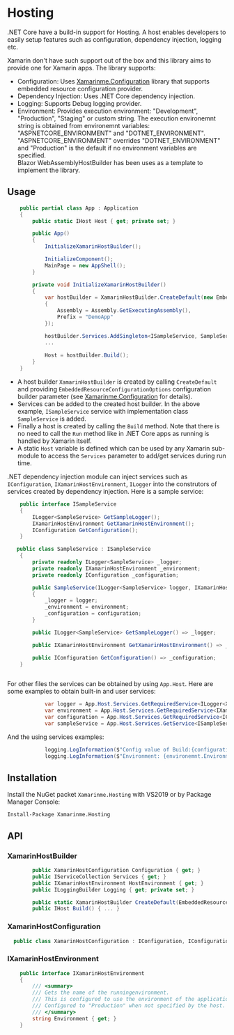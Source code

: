# Hosting
.NET Core have a build-in support for Hosting. A host enables developers to easily setup features such as configuration, dependency injection, logging etc. 

Xamarin don't have such support out of the box and this library aims to provide one for Xamarin apps. The library supports:
* Configuration: Uses [Xamarinme.Configuration](https://github.com/melihercan/Xamarinme/blob/master/Configuration/README.md) library that supports embedded resource configuration provider.
* Dependency Injection: Uses .NET Core dependency injection. 
* Logging: Supports Debug logging provider.
* Environment: Provides execution environment: "Development", "Production", "Staging" or custom string. The execution environemnt string is obtained from environemnt variables: "ASPNETCORE_ENVIRONMENT" and "DOTNET_ENVIRONMENT". "ASPNETCORE_ENVIRONMENT" overrides "DOTNET_ENVIRONMENT" and "Production" is the default if no environment variables are specified.  
Blazor WebAssemblyHostBuilder has been uses as a template to implement the library.

## Usage
```cs
    public partial class App : Application
    {
        public static IHost Host { get; private set; }

        public App()
        {
            InitializeXamarinHostBuilder();

            InitializeComponent();
            MainPage = new AppShell();
        }
```
```cs
        private void InitializeXamarinHostBuilder()
        {
            var hostBuilder = XamarinHostBuilder.CreateDefault(new EmbeddedResourceConfigurationOptions
            {
                Assembly = Assembly.GetExecutingAssembly(),
                Prefix = "DemoApp"
            });

            hostBuilder.Services.AddSingleton<ISampleService, SampleService>();
            ...
            
            Host = hostBuilder.Build();
        }
    }
```
* A host builder `XamarinHostBuilder` is created by calling `CreateDefault` and providing `EmbeddedResourceConfigurationOptions` configuration builder parameter (see [Xamarinme.Configuration](https://github.com/melihercan/Xamarinme/blob/master/Configuration/README.md) for details).
* Services can be added to the created host builder. In the above example, `ISampleService` service with implementation class `SampleService` is added.
* Finally a host is created by calling the `Build` method. Note that there is no need to call the `Run` method like in .NET Core apps as running is handled by Xamarin itself.
* A static `Host` variable is defined which can be used by any Xamarin sub-module to access the `Services` parameter to add/get services during run time.

.NET dependency injection module can inject services such as `IConfiguration`, `IXamarinHostEnvironment`, `ILogger` into the construtors of services created by dependency injection. Here is a sample service:
```cs
    public interface ISampleService
    {
        ILogger<SampleService> GetSampleLogger();
        IXamarinHostEnvironment GetXamarinHostEnvironment();
        IConfiguration GetConfiguration();
    }
```
```cs
   public class SampleService : ISampleService
    {
        private readonly ILogger<SampleService> _logger;
        private readonly IXamarinHostEnvironment _environment;
        private readonly IConfiguration _configuration;

        public SampleService(ILogger<SampleService> logger, IXamarinHostEnvironment environment, IConfiguration configuration)
        {
            _logger = logger;
            _environment = environment;
            _configuration = configuration;
        }

        public ILogger<SampleService> GetSampleLogger() => _logger;

        public IXamarinHostEnvironment GetXamarinHostEnvironment() => _environment;

        public IConfiguration GetConfiguration() => _configuration;
    }    
    
```

For other files the services can be obtained by using `App.Host`. Here are some examples to obtain built-in and user services:
```cs
            var logger = App.Host.Services.GetRequiredService<ILogger<Xxx>>(),
            var environment = App.Host.Services.GetRequiredService<IXamarinHostEnvironment>(),
            var configuration = App.Host.Services.GetRequiredService<IConfiguration>(),
            var sampleService = App.Host.Services.GetService<ISampleService>())
```
And the using services examples:
```cs
            logging.LogInformation($"Config value of Build:{configuration["Build"]}");
            logging.LogInformation($"Environment: {environemnt.Environment}");
```
## Installation
Install the NuGet packet `Xamarinme.Hosting` with VS2019 or by Package Manager Console:

`Install-Package Xamarinme.Hosting`
## API
### XamarinHostBuilder
```cs
        public XamarinHostConfiguration Configuration { get; }
        public IServiceCollection Services { get; }
        public IXamarinHostEnvironment HostEnvironment { get; }
        public ILoggingBuilder Logging { get; private set; }

        public static XamarinHostBuilder CreateDefault(EmbeddedResourceConfigurationOptions configurationOptions) { ... }
        public IHost Build() { ... }
```
### XamarinHostConfiguration
```cs
  public class XamarinHostConfiguration : IConfiguration, IConfigurationRoot, IConfigurationBuilder { ... }
```
### IXamarinHostEnvironment
```cs
    public interface IXamarinHostEnvironment
    {
        /// <summary>
        /// Gets the name of the runningenvironment. 
        /// This is configured to use the environment of the application hosting the Xamarin application.
        /// Configured to "Production" when not specified by the host.
        /// </summary>
        string Environment { get; }
    }
```







